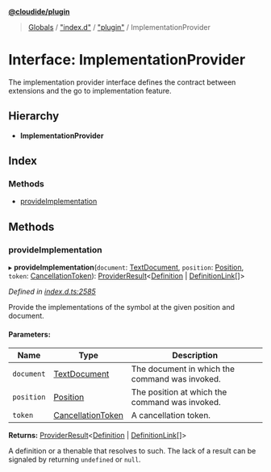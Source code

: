 **[@cloudide/plugin](../README.md)**

> [Globals](../README.md) / ["index.d"](../modules/_index_d_.md) / ["plugin"](../modules/_index_d_._plugin_.md) / ImplementationProvider

# Interface: ImplementationProvider

The implementation provider interface defines the contract between extensions and
the go to implementation feature.

## Hierarchy

* **ImplementationProvider**

## Index

### Methods

* [provideImplementation](_index_d_._plugin_.implementationprovider.md#provideimplementation)

## Methods

### provideImplementation

▸ **provideImplementation**(`document`: [TextDocument](_index_d_._plugin_.textdocument.md), `position`: [Position](../classes/_index_d_._plugin_.position.md), `token`: [CancellationToken](_index_d_._plugin_.cancellationtoken.md)): [ProviderResult](../modules/_index_d_._plugin_.md#providerresult)\<[Definition](../modules/_index_d_._plugin_.md#definition) \| [DefinitionLink](../modules/_index_d_._plugin_.md#definitionlink)[]>

*Defined in [index.d.ts:2585](https://github.com/shuyaqian/cloudide-plugin-api/blob/6d83fa1/index.d.ts#L2585)*

Provide the implementations of the symbol at the given position and document.

#### Parameters:

Name | Type | Description |
------ | ------ | ------ |
`document` | [TextDocument](_index_d_._plugin_.textdocument.md) | The document in which the command was invoked. |
`position` | [Position](../classes/_index_d_._plugin_.position.md) | The position at which the command was invoked. |
`token` | [CancellationToken](_index_d_._plugin_.cancellationtoken.md) | A cancellation token. |

**Returns:** [ProviderResult](../modules/_index_d_._plugin_.md#providerresult)\<[Definition](../modules/_index_d_._plugin_.md#definition) \| [DefinitionLink](../modules/_index_d_._plugin_.md#definitionlink)[]>

A definition or a thenable that resolves to such. The lack of a result can be
signaled by returning `undefined` or `null`.
